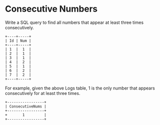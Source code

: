 # Consecutive Numbers 

Write a SQL query to find all numbers that appear at least three times consecutively.  

```
+----+-----+
| Id | Num |
+----+-----+
| 1  |  1  |
| 2  |  1  |
| 3  |  1  |
| 4  |  2  |
| 5  |  1  |
| 6  |  2  |
| 7  |  2  |
+----+-----+
```

For example, given the above Logs table, 1 is the only number that appears consecutively for at least three times.  

```
+-----------------+
| ConsecutiveNums |
+-----------------+
+       1         |
+-----------------+
```




